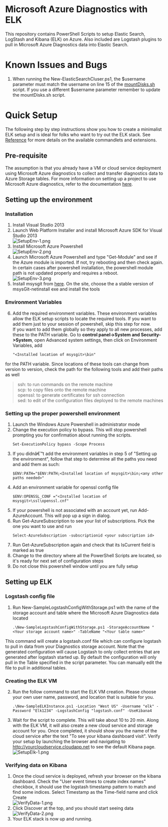 # Microsoft Azure Diagnostics with ELK
This repository contains PowerShell Scripts to setup Elastic Search, LogStash and Kibana (ELK) on Azure. Also included are Logstash plugins to pull in Microsoft Azure Diagnostics data into Elastic Search.
  
# Known Issues and Bugs
1. When running the New-ElasticSearchCluser.ps1, the $username parameter must match the username on line 15 of the [mountDisks.sh](./ELK/sh/mountDisks.sh) script. If you use a different $username parameter remember to update the mountDisks.sh script.

# Quick Setup
The following step by step instructions show you how to create a minimalist ELK setup and is ideal for folks who want to try out the ELK stack.
See [Reference](./ELK/Reference.md) for more details on the available commandlets and extensions. 

## Pre-requisite
The assumption is that you already have a VM or cloud service deployment using Microsoft Azure diagnostics to collect and transfer diagnostics data to Azure Storage tables.
For more information on setting up a project to use Microsoft Azure diagnostics, refer to the documentation [here](https://msdn.microsoft.com/en-us/library/azure/dn186185.aspx).

## Setting up the environment

### Installation
1. Install Visual Studio 2013
2. Launch Web Platform Installer and install Microsoft Azure SDK for Visual Studio 2013   
![SetupEnv-1.png](./ELK/md-images/SetupEnv-1.png) 
3. Install Microsoft Azure Powershell  
![SetupEnv-2.png](./ELK/md-images/SetupEnv-2.png)
4. Launch Microsoft Azure Powershell and type "Get-Module" and see if the Azure module is imported. If not, try rebooting and then check again. In certain cases after powershell installation, the powershell module path is not updated properly and requires a reboot.    
![SetupEnv-3.png](./ELK/md-images/SetupEnv-3.png)
5. Install msysgit from [here]( https://github.com/msysgit/msysgit/releases/). On the site, choose the a stable version of msysGit-netinstall exe and install the tools

### Environment Variables
6. Add the required environment variables. These environment variables allow the ELK setup scripts to locate the required tools. If you want to add them just to your session of powershell, skip this step for now.  
If you want to add them globally so they apply to all new processes, add these to the PATH variable. Go to **control panel->System and Security->System**, open Advanced system settings, then click on Environment Variables, add
    ```
    "<Installed location of msysgit>\bin"
    ```
for the PATH variable.
Since locations of these tools can change from version to version, check the path for the following tools and add their paths as well 
>ssh: to run commands on the remote machine  
>scp: to copy files onto the remote machine  
>openssl: to generate certificates for ssh connection  
>sed: to edit of the configuration files deployed to the remote machines

### Setting up the proper powershell environment
1. Launch the Windows Azure Powershell in administrator mode
2. Change the execution policy to bypass. This will stop powershell prompting you for confirmation about running the scripts.
    ```
    Set-ExecutionPolicy bypass -Scope Process
    ```
3. If you didnâ€™t add the environment variables in step 5 of "Setting up the environment", follow that step to determine all the paths you need and add them as such:
    ```
    $ENV:PATH="$ENV:PATH;<Installed location of msysgit>\bin;<any other paths needed>"
    ```
4. Add an environment variable for openssl config file
    ```
    $ENV:OPENSSL_CONF ="<Installed location of msysgit>\ssl\openssl.cnf"
    ```
5. If your powershell is not associated with an account yet, run Add-AzureAccount.	This will pop up a sign in dialog.
6. Run Get-AzureSubscription to see your list of subscriptions. Pick the one you want to use and run
    ```
    Select-AzureSubscription -subscriptionid <your subscription id>
    ```
7. Run Get-AzureSubscription again and check that its IsCurrent field is marked as true
8. Change to the directory where all the PowerShell Scripts are located, so it's ready for next set of configuration steps 
9. Do not close this powershell window until you are fully setup

## Setting up ELK
### Logstash config file
1. Run New-SampleLogstashConfigWithStorage.ps1 with the name of the storage account and table where the Microsoft Azure Diagnostics data located
    ```
    .\New-SampleLogstashConfigWithStorage.ps1 -StorageAccountName "<Your storage account name>" -TableName "<Your table name>"
    ```
This command will create a logstash.conf file which can configure logstash to pull in data from your Diagnostics storage account. Note that the generated configuration will cause Logstash to only collect entries that are generated after logstash started up. By default the configuration will only pull in the Table specified in the script parameter. You can manually edit the file to pull in additional tables. 
 
### Creating the ELK VM
2. Run the follow command to start the ELK VM creation. Please choose your own user name, password, and location that is suitable for you.
    ```
    .\New-SampleELKInstance.ps1 -Location "West US" -Username "elk" -Password "Elk1234" -LogstashConfig "logstash.conf" -UseKibana4
    ```
3. Wait for the script to complete. This  will take about 10 to 20 min. Along with the ELK VM, it will also create a new cloud service and storage account for you. Once completed, it should show you the name of the cloud service after the text "To see your kibana dashboard visit". Verify your setup by launching the browser and navigating to http://yourcloudservice.cloudapp.net to see the default Kibana page.  
![SetupElk-1.png](./ELK/md-images/SetupElk-1.png)
    
### Verifying data on Kibana
1. Once the cloud service is deployed, refresh your browser on the kibana dashboard. Check the "User event times to create index names" checkbox, it should use the logstash timestamp pattern to match and find some indices. Select Timestamp as the Time-field name and click Create      
![VerifyData-1.png](./ELK/md-images/VerifyData-1.png)
2. Click Discover at the top, and you should start seeing data  
![VerifyData-2.png](./ELK/md-images/VerifyData-2.png)
3. Your ELK stack is now up and running.  

